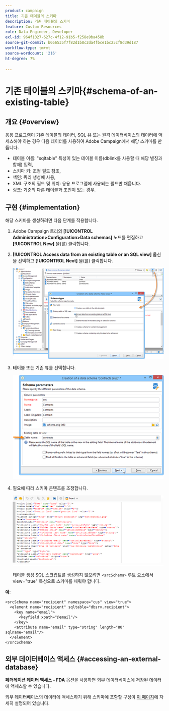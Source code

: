 ```yaml
---
product: campaign
title: 기존 테이블의 스키마
description: 기존 테이블의 스키마
feature: Custom Resources
role: Data Engineer, Developer
exl-id: 964f1027-627c-4f12-91b5-f258e9ba458b
source-git-commit: b666535f7f82d1b8c2da4fbce1bc25cf8d39d187
workflow-type: tm+mt
source-wordcount: '216'
ht-degree: 7%

---
```


# 기존 테이블의 스키마{#schema-of-an-existing-table}

## 개요 {#overview}

응용 프로그램이 기존 테이블의 데이터, SQL 뷰 또는 원격 데이터베이스의 데이터에 액세스해야 하는 경우 다음 데이터를 사용하여 Adobe Campaign에서 해당 스키마를 만듭니다.

* 테이블 이름: &quot;sqltable&quot; 특성이 있는 테이블 이름(dblink를 사용할 때 해당 별칭과 함께) 입력,
* 스키마 키: 조정 필드 참조,
* 색인: 쿼리 생성에 사용,
* XML 구조의 필드 및 위치: 응용 프로그램에 사용되는 필드만 채웁니다.
* 링크: 기준의 다른 테이블과 조인이 있는 경우.

## 구현 {#implementation}

해당 스키마를 생성하려면 다음 단계를 적용합니다.

1. Adobe Campaign 트리의 **[!UICONTROL Administration>Configuration>Data schemas]** 노드를 편집하고 **[!UICONTROL New]** 을(를) 클릭합니다.
1. **[!UICONTROL Access data from an existing table or an SQL view]** 옵션을 선택하고 **[!UICONTROL Next]** 을(를) 클릭합니다.

   ![](assets/s_ncs_configuration_extand_a_schema.png)

1. 테이블 또는 기존 뷰를 선택합니다.

   ![](assets/s_ncs_configuration_select_table.png)

1. 필요에 따라 스키마 콘텐츠를 조정합니다.

   ![](assets/s_ncs_configuration_view_create_schema.png)

   테이블 생성 SQL 스크립트를 생성하지 않으려면 `<srcSchema>` 루트 요소에서 view=&quot;true&quot; 특성으로 스키마를 채워야 합니다.

**예**:

```
<srcSchema name="recipient" namespace="cus" view="true">
  <element name="recipient" sqltable="dbsrv.recipient">
    <key name="email">
      <keyfield xpath="@email"/>
    </key>   
    <attribute name="email" type="string" length="80" sqlname="email"/>
  </element>
</srcSchema>
```

## 외부 데이터베이스 액세스 {#accessing-an-external-database}

**페더레이션 데이터 액세스 - FDA** 옵션을 사용하면 외부 데이터베이스에 저장된 데이터에 액세스할 수 있습니다.

외부 데이터베이스의 데이터에 액세스하기 위해 스키마에 포함할 구성이 [이 페이지](../../installation/using/creating-data-schema.md)에 자세히 설명되어 있습니다.
